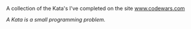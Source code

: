 A collection of the Kata's I've completed on the site www.codewars.com

*A Kata is a small programming problem.*
